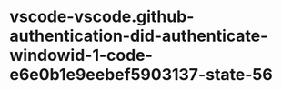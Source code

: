 # vscode-vscode.github-authentication-did-authenticate-windowid-1-code-e6e0b1e9eebef5903137-state-56
